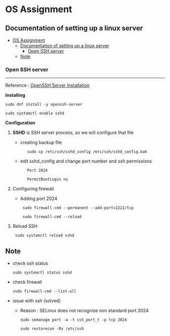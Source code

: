 # OS Assignment

## Documentation of setting up a linux server

- [OS Assignment](#os-assignment)
  - [Documentation of setting up a linux server](#documentation-of-setting-up-a-linux-server)
    - [Open SSH server](#open-ssh-server)
  - [Note](#note)

### Open SSH server

---

Reference : [OpenSSH Server Installation](https://reintech.io/blog/setting-up-secure-openssh-server-rocky-linux-9)

**Installing**

    sudo dnf install -y openssh-server

    sudo systemctl enable sshd

**Configuration**

1. **SSHD** is SSH server process, so we will configure that file

   - creating backup file

            sudo cp /etc/ssh/sshd_config /etc/ssh/sshd_config.bak

   - edit sshd_config and change port number and ssh permissions

            Port 2024

            PermitRootLogin no

2. Configuring firewall

   - Adding port 2024
  
          sudo firewall-cmd --permanent --add-port=2222/tcp  

          sudo firewall-cmd --reload

3. Reload SSH

        sudo systemctl reload sshd

## Note

- check ssh status

      sudo systemctl status sshd

- check firewall

      sudo firewall-cmd --list-all

- issue with ssh (solved)

  - Reason : SELinux does not recognize non standard port 2024

        sudo semanage port -a -t ssh_port_t -p tcp 2024

        sudo restorecon -Rv /etc/ssh
